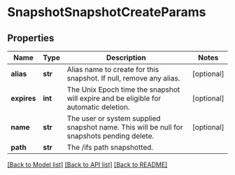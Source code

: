 # SnapshotSnapshotCreateParams

## Properties
Name | Type | Description | Notes
------------ | ------------- | ------------- | -------------
**alias** | **str** | Alias name to create for this snapshot. If null, remove any alias. | [optional] 
**expires** | **int** | The Unix Epoch time the snapshot will expire and be eligible for automatic deletion. | [optional] 
**name** | **str** | The user or system supplied snapshot name. This will be null for snapshots pending delete. | [optional] 
**path** | **str** | The /ifs path snapshotted. | 

[[Back to Model list]](../README.md#documentation-for-models) [[Back to API list]](../README.md#documentation-for-api-endpoints) [[Back to README]](../README.md)


